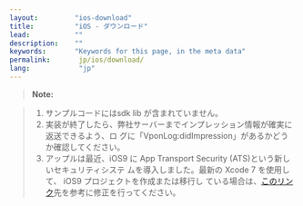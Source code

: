 ```yaml
---
layout:         "ios-download"
title:          "iOS - ダウンロード"
lead:           ""
description:    ""
keywords:       "Keywords for this page, in the meta data"
permalink:       jp/ios/download/
lang:            "jp"
---
```



>**Note:**

>1. サンプルコードにはsdk lib が含まれていません。
>2. 実装が終了したら、弊社サーバーまでインプレッション情報が確実に返送できるよう、ロ グに「VponLog:didImpression」があるかどうか確認してください。
>3. アップルは最近、iOS9 に App Transport Security (ATS)という新しいセキュリティシステ ムを導入しました。最新の Xcode 7 を使用して、 iOS9 プロジェクトを作成または移行し ている場合は、[このリンク]先を参考に修正を行ってください。


<!-- >2. 旧バージョンの SDK を使用していた場合、まず全ての vpon API: Vpon -> Vpadn を変更してく ださい。また最新版SDK にバージョンアップする際に必要な修正をお読みください。 Please read this first: [Read]. -->

[Read]: {{site.baseurl}}/jp/ios/latest-news/update-to-SDK4_2_x/

[このリンク]: ../latest-news/ios9ats/
